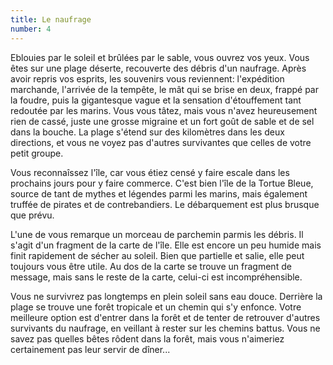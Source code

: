 ```yaml
---
title: Le naufrage
number: 4
---
```


Eblouies par le soleil et brûlées par le sable, vous ouvrez vos yeux. Vous êtes sur une plage déserte, recouverte des débris d'un naufrage. Après avoir repris vos esprits, les souvenirs vous reviennent: l'expédition marchande, l'arrivée de la tempête, le mât qui se brise en deux, frappé par la foudre, puis la gigantesque vague et la sensation d'étouffement tant redoutée par les marins. Vous vous tâtez, mais vous n'avez heureusement rien de cassé, juste une grosse migraine et un fort goût de sable et de sel dans la bouche. La plage s'étend sur des kilomètres dans les deux directions, et vous ne voyez pas d'autres survivantes que celles de votre petit groupe.

Vous reconnaîssez l'île, car vous étiez censé y faire escale dans les prochains jours pour y faire commerce. C'est bien l'île de la Tortue Bleue, source de tant de mythes et légendes parmi les marins, mais également truffée de pirates et de contrebandiers. Le débarquement est plus brusque que prévu.

L'une de vous remarque un morceau de parchemin parmis les débris. Il s'agit d'un fragment de la carte de l'île. Elle est encore un peu humide mais finit rapidement de sécher au soleil. Bien que partielle et salie, elle peut toujours vous être utile. Au dos de la carte se trouve un fragment de message, mais sans le reste de la carte, celui-ci est incompréhensible.

Vous ne survivrez pas longtemps en plein soleil sans eau douce. Derrière la plage se trouve une forêt tropicale et un chemin qui s'y enfonce. Votre meilleure option est d'entrer dans la forêt et de tenter de retrouver d'autres survivants du naufrage, en veillant à rester sur les chemins battus. Vous ne savez pas quelles bêtes rôdent dans la forêt, mais vous n'aimeriez certainement pas leur servir de dîner...
